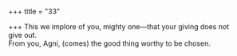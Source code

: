 +++
title = "33"

+++
This we implore of you, mighty one—that your giving does not  
give out.  
From you, Agni, (comes) the good thing worthy to be chosen.  